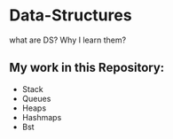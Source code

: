 # Data-Structures
what are DS? Why I learn them?

## My work in this Repository:
* Stack
* Queues
* Heaps
* Hashmaps
* Bst 
